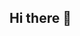 ## Hi there 👋

<!--
**Benakaprasad/Benakaprasad** is a ✨ _special_ ✨ repository because its `README.md` (this file) appears on your GitHub profile.

Here are some ideas to get you started:

- 🔭 I’m currently working on 
- 🌱 I’m currently learning python c/cpp dsa css
- 👯 I’m looking to collaborate on css
- 🤔 I’m looking for help with css
- 💬 Ask me about python c/cpp
- 📫 How to reach me: @benakaprasadm@gmail.com 
- 😄 Pronouns: 
- ⚡ Fun fact: there are 700 coding languages out there!
-->
